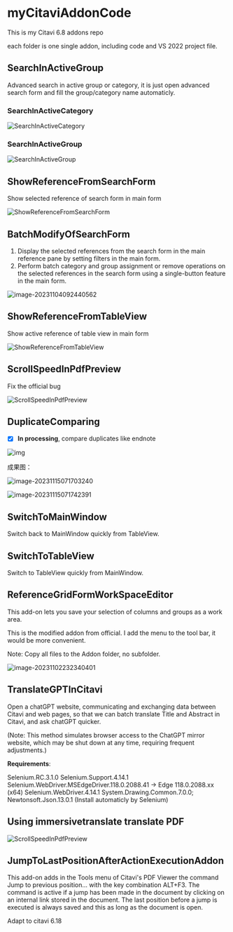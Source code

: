 # myCitaviAddonCode
 This is my Citavi 6.8 addons repo

each folder is one single addon, including code and VS 2022 project file.



## SearchInActiveGroup

Advanced search in active group or category, it is just open advanced search form and fill the group/category name automaticly.

### SearchInActiveCategory

![SearchInActiveCategory](vx_images/SearchInActiveCategory.gif)

### SearchInActiveGroup

![SearchInActiveGroup](vx_images/SearchInActiveGroup.gif)

## ShowReferenceFromSearchForm

Show selected reference of search form in main form

![ShowReferenceFromSearchForm](vx_images/ShowReferenceFromSearchForm.gif)

## BatchModifyOfSearchForm

1. Display the selected references from the search form in the main reference pane by setting filters in the main form.
2. Perform batch category and group assignment or remove operations on the selected references in the search form using a single-button feature in the main form.

![image-20231104092440562](vx_images/image-20231104092440562.png)

## ShowReferenceFromTableView

Show active reference of table view in main form

![ShowReferenceFromTableView](vx_images/ShowReferenceFromTableView.gif)



## ScrollSpeedInPdfPreview

Fix the official bug

![ScrollSpeedInPdfPreview](vx_images/ScrollSpeedInPdfPreview.gif)

## DuplicateComparing

- [x] **In processing**, compare duplicates like endnote



![img](vx_images/v2-54b25fe6df839ec8904d0261459347f6_r.jpg)

成果图：

![image-20231115071703240](vx_images/image-20231115071703240.png)

![image-20231115071742391](vx_images/image-20231115071742391.png)

## SwitchToMainWindow

Switch back to MainWindow quickly from TableView.

## SwitchToTableView

Switch to TableView quickly from MainWindow.

## ReferenceGridFormWorkSpaceEditor

This add-on lets you save your selection of columns and groups as a work area.

This is the modified addon from official. I add the menu to the tool bar, it would be more convenient. 

Note: Copy all files to the Addon folder, no subfolder.

![image-20231102232340401](vx_images/image-20231102232340401.png) 

## TranslateGPTInCitavi

Open a chatGPT website, communicating and exchanging data between Citavi and web pages, so that we can batch translate Title and Abstract in Citavi, and ask chatGPT quicker. 

(Note: This method simulates browser access to the ChatGPT mirror website, which may be shut down at any time, requiring frequent adjustments.)

**Requirements**: 

Selenium.RC.3.1.0
Selenium.Support.4.14.1
Selenium.WebDriver.MSEdgeDriver.118.0.2088.41 -> Edge 118.0.2088.xx (x64)
Selenium.WebDriver.4.14.1
System.Drawing.Common.7.0.0; Newtonsoft.Json.13.0.1 (Install automaticly by Selenium)

## Using immersivetranslate translate PDF

![ScrollSpeedInPdfPreview](vx_images/ScrollSpeedInPdfPreview-1700828658584-1.gif)


## JumpToLastPositionAfterActionExecutionAddon

This add-on adds in the Tools menu of Citavi's PDF Viewer the command Jump to previous position... with the key combination ALT+F3. The command is active if a jump has been made in the document by clicking on an internal link stored in the document. The last position before a jump is executed is always saved and this as long as the document is open.

Adapt to citavi 6.18